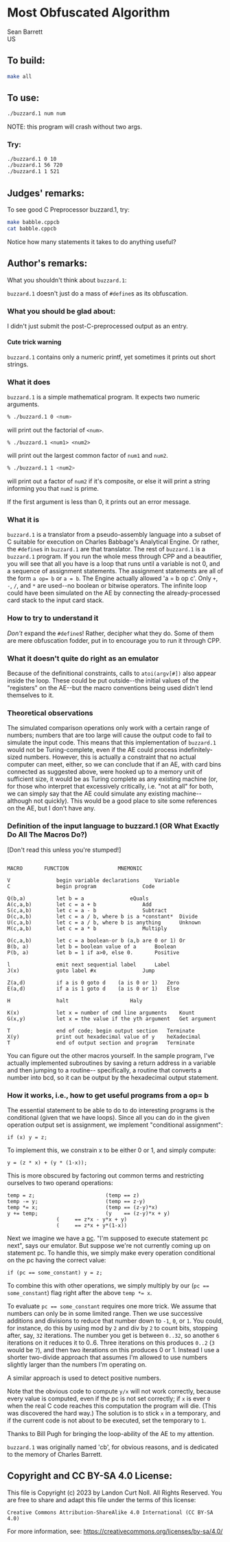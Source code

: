 # Most Obfuscated Algorithm

Sean Barrett\
US


## To build:

```sh
make all
```


## To use:

```sh
./buzzard.1 num num

```

NOTE: this program will crash without two args.


### Try:

```sh
./buzzard.1 0 10
./buzzard.1 56 720
./buzzard.1 1 521
```


## Judges' remarks:

To see good C Preprocessor buzzard.1, try:

```sh
make babble.cppcb
cat babble.cppcb
```

Notice how many statements it takes to do anything useful?


## Author's remarks:

What you shouldn't think about `buzzard.1`:

`buzzard.1` doesn't just do a mass of `#define`s as its obfuscation.


### What you should be glad about:

I didn't just submit the post-C-preprocessed output as an entry.

#### Cute trick warning

`buzzard.1` contains only a numeric printf, yet sometimes it prints out
short strings.


### What it does

`buzzard.1` is a simple mathematical program. It expects two numeric
arguments.

```sh
% ./buzzard.1 0 <num>
```

will print out the factorial of `<num>`.

```
% ./buzzard.1 <num1> <num2>
```

will print out the largest common factor of `num1` and `num2`.

```sh
% ./buzzard.1 1 <num2>
```

will print out a factor of `num2` if it's composite, or else
it will print a string informing you that `num2` is prime.

If the first argument is less than 0, it prints out an
error message.


### What it is

`buzzard.1` is a translator from a pseudo-assembly language into a subset of C
suitable for execution on Charles Babbage's Analytical Engine.  Or rather, the
`#define`s in `buzzard.1` are that translator.  The rest of `buzzard.1` is a
`buzzard.1` program.  If you run the whole mess through CPP and a beautifier, you
will see that all you have is a loop that runs until a variable is not 0, and a
sequence of assignment statements.  The assignment statements are all of the
form `a op= b` or `a = b`.  The Engine actually allowed 'a = b op c'.  Only `+`,
`-`, `/`, and `*` are used--no boolean or bitwise operators.  The infinite loop
could have been simulated on the AE by connecting the already-processed card
stack to the input card stack.


### How to try to understand it

*Don't* expand the `#define`s!  Rather, decipher what they do.
Some of them are mere obfuscation fodder, put in to encourage
you to run it through CPP.


### What it doesn't quite do right as an emulator

Because of the definitional constraints, calls to `atoi(argv[#])` also appear
inside the loop.  These could be put outside--the initial values of the
"registers" on the AE--but the macro conventions being used didn't lend
themselves to it.


### Theoretical observations

The simulated comparison operations only work with a certain range of numbers;
numbers that are too large will cause the output code to fail to simulate the
input code.  This means that this implementation of `buzzard.1` would not be
Turing-complete, even if the AE could process indefinitely-sized numbers.
However, this is actually a constraint that no actual computer can meet, either,
so we can conclude that if an AE, with card bins connected as suggested above,
were hooked up to a memory unit of sufficient size, it would be as Turing
complete as any existing machine (or, for those who interpret that excessively
critically, i.e. "not at all" for both, we can simply say that the AE could
simulate any existing machine--although not quickly).  This would be a good
place to site some references on the AE, but I don't have any.


### Definition of the input language to buzzard.1 (OR What Exactly Do All The Macros Do?)

[Don't read this unless you're stumped!]

```

MACRO		FUNCTION				MNEMONIC

V               begin variable declarations		Variable
C               begin program				Code

Q(b,a)          let b = a				eQuals
A(c,a,b)        let c = a + b				Add
S(c,a,b)        let c = a - b				Subtract
D(c,a,b)        let c = a / b, where b is a *constant*  Divide
U(c,a,b)        let c = a / b, where b is anything      Unknown
M(c,a,b)        let c = a * b				Multiply

O(c,a,b)        let c = a boolean-or b (a,b are 0 or 1) Or
B(b, a)         let b = boolean value of a		Boolean
P(b, a)         let b = 1 if a>0, else 0.		Positive

l               emit next sequential label		Label
J(x)            goto label #x				Jump

Z(a,d)          if a is 0 goto d    (a is 0 or 1)	Zero
E(a,d)          if a is 1 goto d    (a is 0 or 1)	Else

H               halt					Haly

K(x)            let x = number of cmd line arguments	Kount
G(x,y)          let x = the value if the yth argument   Get argument

T               end of code; begin output section	Terminate
X(y)            print out hexadecimal value of y	heXadecimal
T               end of output section and program	Terminate
```

You can figure out the other macros yourself.  In the sample program, I've
actually implemented subroutines by saving a return address in a variable and
then jumping to a routine-- specifically, a routine that converts a number into
bcd, so it can be output by the hexadecimal output statement.


### How it works, i.e., how to get useful programs from a op= b

The essential statement to be able to do to do interesting
programs is the conditional (given that we have loops).
Since all you can do in the given operation output set is
assignment, we implement "conditional assignment":

```
if (x) y = z;
```

To implement this, we constrain x to be either 0 or 1, and
simply compute:

```
y = (z * x) + (y * (1-x));
```

This is more obscured by factoring out common terms and restricting
ourselves to two operand operations:

```
temp = z;                       (temp == z)
temp -= y;                      (temp == z-y)
temp *= x;                      (temp == (z-y)*x)
y += temp;                      (y    == (z-y)*x + y)
				(     == z*x - y*x + y)
				(     == z*x + y*(1-x))
```

Next we imagine we have a [pc](https://en.wikipedia.org/wiki/Program_counter).
"I'm supposed to execute statement pc next", says our emulator.  But suppose
we're not currently coming up on statement pc.  To handle this, we simply make
every operation conditional on the pc having the correct value:

```
if (pc == some_constant) y = z;
```

To combine this with other operations, we simply multiply by our
(`pc == some_constant`) flag right after the above `temp *= x`.

To evaluate `pc == some_constant` requires one more trick.  We assume that
numbers can only be in some limited range.  Then we use successive additions and
divisions to reduce that number down to `-1`, `0`, or `1`.  You could, for
instance, do this by using mod by `2` and div by `2` to count bits, stopping
after, say, `32` iterations.  The number you get is between `0..32`, so another
`6` iterations on it reduces it to 0..6.  Three iterations on this produces
`0..2` (`3` would be `7`), and then two iterations on this produces 0 or 1.
Instead I use a shorter two-divide approach that assumes I'm allowed to use
numbers slightly larger than the numbers I'm operating on.

A similar approach is used to detect positive numbers.

Note that the obvious code to compute `y/x` will not work correctly,
because every value is computed, even if the pc is not set correctly;
if `x` is ever `0` when the real C code reaches this computation the
program will die.  (This was discovered the hard way.)  The solution
is to stick `x` in a temporary, and if the current code is not about
to be executed, set the temporary to `1`.

Thanks to Bill Pugh for bringing the loop-ability of the AE to
my attention.

`buzzard.1` was originally named 'cb', for obvious reasons, and is
dedicated to the memory of Charles Barrett.


## Copyright and CC BY-SA 4.0 License:

This file is Copyright (c) 2023 by Landon Curt Noll.  All Rights Reserved.
You are free to share and adapt this file under the terms of this license:

    Creative Commons Attribution-ShareAlike 4.0 International (CC BY-SA 4.0)

For more information, see: https://creativecommons.org/licenses/by-sa/4.0/
